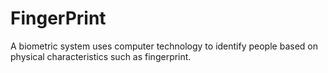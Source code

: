 # FingerPrint
A biometric system uses computer technology to identify people based on physical characteristics such as fingerprint.
